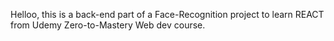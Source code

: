 Helloo, this is a back-end part of a Face-Recognition project to learn REACT from Udemy Zero-to-Mastery Web dev course.
